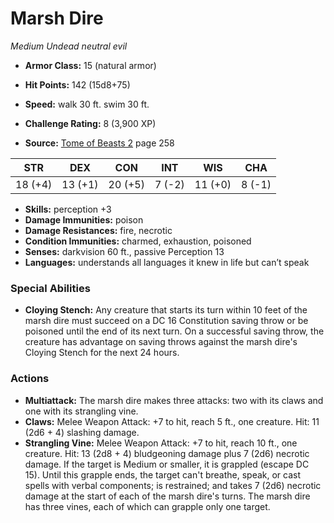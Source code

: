 # Marsh Dire

*Medium* *Undead* *neutral evil*

- **Armor Class:** 15 (natural armor)
- **Hit Points:** 142 (15d8+75)
- **Speed:** walk 30 ft. swim 30 ft.

- **Challenge Rating:** 8 (3,900 XP)
- **Source:** [Tome of Beasts 2](https://koboldpress.com/kpstore/product/tome-of-beasts-2-for-5th-edition) page 258

| STR | DEX | CON | INT | WIS | CHA |
| --- | --- | --- | --- | --- | --- |
| 18 (+4) | 13 (+1) | 20 (+5) | 7 (-2) | 11 (+0) | 8 (-1) |

- **Skills:** perception +3
- **Damage Immunities:** poison
- **Damage Resistances:** fire, necrotic
- **Condition Immunities:** charmed, exhaustion, poisoned
- **Senses:** darkvision 60 ft., passive Perception 13
- **Languages:** understands all languages it knew in life but can’t speak

### Special Abilities

- **Cloying Stench:** Any creature that starts its turn within 10 feet of the marsh dire must succeed on a DC 16 Constitution saving throw or be poisoned until the end of its next turn. On a successful saving throw, the creature has advantage on saving throws against the marsh dire's Cloying Stench for the next 24 hours.

### Actions

- **Multiattack:** The marsh dire makes three attacks: two with its claws and one with its strangling vine.
- **Claws:** Melee Weapon Attack: +7 to hit, reach 5 ft., one creature. Hit: 11 (2d6 + 4) slashing damage.
- **Strangling Vine:** Melee Weapon Attack: +7 to hit, reach 10 ft., one creature. Hit: 13 (2d8 + 4) bludgeoning damage plus 7 (2d6) necrotic damage. If the target is Medium or smaller, it is grappled (escape DC 15). Until this grapple ends, the target can't breathe, speak, or cast spells with verbal components; is restrained; and takes 7 (2d6) necrotic damage at the start of each of the marsh dire's turns. The marsh dire has three vines, each of which can grapple only one target.


